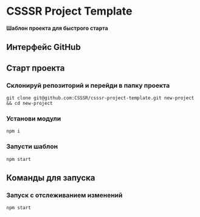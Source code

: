 # CSSSR Project Template
**Шаблон проекта для быстрого старта**
## Интерфейс GitHub

## Старт проекта

### Склонируй репозиторий и перейди в папку проекта
```
git clone git@github.com:CSSSR/csssr-project-template.git new-project && cd new-project
```

### Установи модули
```
npm i
```

### Запусти шаблон
```
npm start
```


## Команды для запуска

### Запуск с отслеживанием изменений
```
npm start
```
